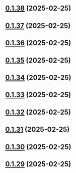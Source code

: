 ## [0.1.38](https://github.com/binary-braids/terraform-oracle/compare/v0.1.37...v0.1.38) (2025-02-25)



## [0.1.37](https://github.com/binary-braids/terraform-oracle/compare/v0.1.36...v0.1.37) (2025-02-25)



## [0.1.36](https://github.com/binary-braids/terraform-oracle/compare/v0.1.35...v0.1.36) (2025-02-25)



## [0.1.35](https://github.com/binary-braids/terraform-oracle/compare/v0.1.34...v0.1.35) (2025-02-25)



## [0.1.34](https://github.com/binary-braids/terraform-oracle/compare/v0.1.33...v0.1.34) (2025-02-25)



## [0.1.33](https://github.com/binary-braids/terraform-oracle/compare/v0.1.32...v0.1.33) (2025-02-25)



## [0.1.32](https://github.com/binary-braids/terraform-oracle/compare/v0.1.31...v0.1.32) (2025-02-25)



## [0.1.31](https://github.com/binary-braids/terraform-oracle/compare/v0.1.30...v0.1.31) (2025-02-25)



## [0.1.30](https://github.com/binary-braids/terraform-oracle/compare/v0.1.29...v0.1.30) (2025-02-25)



## [0.1.29](https://github.com/binary-braids/terraform-oracle/compare/v0.1.28...v0.1.29) (2025-02-25)



